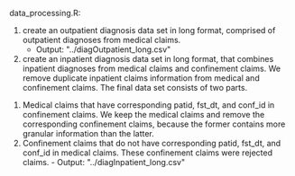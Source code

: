 data_processing.R:
 1. create an outpatient diagnosis data set in long format, comprised of outpatient diagnoses from medical claims.
    - Output: "../diagOutpatient_long.csv"
 2. create an inpatient diagnosis data set in long format, that combines inpatient diagnoses from medical claims and confinement claims. We remove duplicate inpatient claims information from medical and confinement claims. The final data set consists of two parts.
  1) Medical claims that have corresponding patid, fst_dt, and conf_id in confinement claims. We keep the medical claims and remove the corresponding confinement claims, because the former contains more granular information than the latter.
  2) Confinement claims that do not have corresponding patid, fst_dt, and conf_id in medical claims. These confinement claims were rejected claims.
    - Output: "../diagInpatient_long.csv"